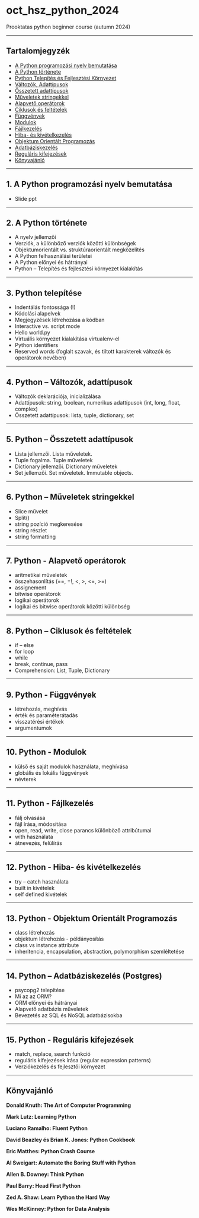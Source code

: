 # oct_hsz_python_2024
Prooktatas python beginner course (autumn 2024)

---

## Tartalomjegyzék
- [A Python programozási nyelv bemutatása](#1-a-python-programozási-nyelv-bemutatása)
- [A Python története](#2-a-python-története)
- [Python Telepítés és Fejlesztési Környezet](#2-a-python-története)
- [Változók, Adattípusok](#4-python--változók-adattípusok)
- [Összetett adattípusok](#5-python--összetett-adattípusok)
- [Műveletek stringekkel](#6-python--műveletek-stringekkel)
- [Alapvető operátorok](#7-python---alapvető-operátorok)
- [Ciklusok és feltételek](#8-python--ciklusok-és-feltételek)
- [Függvények](#9-python---függvények)
- [Modulok](#10-python---modulok)
- [Fájlkezelés](#11-python---fájlkezelés)
- [Hiba- és kivételkezelés](#12-python---hiba--és-kivételkezelés)
- [Objektum Orientált Programozás](#13-python---objektum-orientált-programozás)
- [Adatbáziskezelés](#14-python--adatbáziskezelés-postgres)
- [Reguláris kifejezések](#15-python---reguláris-kifejezések)
- [Könyvajánló](#könyvajánló)

---

## 1. A Python programozási nyelv bemutatása
- Slide ppt

---

## 2. A Python története
- A nyelv jellemzői
- Verziók, a különböző verziók közötti különbségek
- Objektumorientált vs. struktúraorientált megközelítés
- A Python felhasználási területei
- A Python előnyei és hátrányai
- Python – Telepítés és fejlesztési környezet kialakítás

---

## 3. Python telepítése
- Indentálás fontossága (!)
- Kódolási alapelvek
- Megjegyzések létrehozása a kódban
- Interactive vs. script mode
- Hello world.py
- Virtuális környezet kialakítása virtualenv-el
- Python identifiers
- Reserved words (foglalt szavak, és tiltott karakterek változók és operátorok nevében)

---

## 4. Python – Változók, adattípusok
- Változók deklarációja, inicializálása
- Adattípusok: string, boolean, numerikus adattípusok (int, long, float, complex)
- Összetett adattípusok: lista, tuple, dictionary, set

---

## 5. Python – Összetett adattípusok
- Lista jellemzői. Lista műveletek. 
- Tuple fogalma. Tuple műveletek
- Dictionary jellemzői. Dictionary műveletek
- Set jellemzői. Set műveletek. Immutable objects.

---

## 6. Python – Műveletek stringekkel
- Slice művelet
- Split()
- string pozíció megkeresése
- string részlet
- string formatting

---

## 7. Python - Alapvető operátorok
- aritmetikai műveletek
- összehasonlítás (==, =!, <, >, <=, >=)
- assignement
- bitwise operátorok
- logikai operátorok
- logikai és bitwise operátorok közötti különbség

---

## 8. Python – Ciklusok és feltételek
- if – else
- for loop
- while
- break, continue, pass
- Comprehension: List, Tuple, Dictionary

---

## 9. Python - Függvények
- létrehozás, meghívás
- érték és paraméterátadás
- visszatérési értékek
- argumentumok

---

## 10. Python - Modulok
- külső és saját modulok használata, meghívása
- globális és lokális függvények
- névterek

---

## 11. Python - Fájlkezelés
- fálj olvasása
- fájl írása, módosítása
- open, read, write, close parancs különböző attribútumai
- with használata
- átnevezés, felülírás

---

## 12. Python - Hiba- és kivételkezelés
- try – catch használata
- built in kivételek
- self defined kivételek

---

## 13. Python - Objektum Orientált Programozás
- class létrehozás
- objektum létrehozás - példányosítás
- class vs instance attribute
- inheritencia, encapsulation, abstraction, polymorphism szemléltetése

---

## 14. Python – Adatbáziskezelés (Postgres)
- psycopg2 telepítése
- Mi az az ORM?
- ORM előnyei és hátrányai
- Alapvető adatbázis műveletek
- Bevezetés az SQL és NoSQL adatbázisokba

---

## 15. Python - Reguláris kifejezések
- match, replace, search funkció
- reguláris kifejezések írása (regular expression patterns)
- Verziókezelés és fejlesztői környezet

---

## Könyvajánló

**Donald Knuth: The Art of Computer Programming**  

**Mark Lutz: Learning Python**  

**Luciano Ramalho: Fluent Python**  

**David Beazley és Brian K. Jones: Python Cookbook**  

**Eric Matthes: Python Crash Course**  

**Al Sweigart: Automate the Boring Stuff with Python**  

**Allen B. Downey: Think Python**  

**Paul Barry: Head First Python**  

**Zed A. Shaw: Learn Python the Hard Way**  

**Wes McKinney: Python for Data Analysis**
